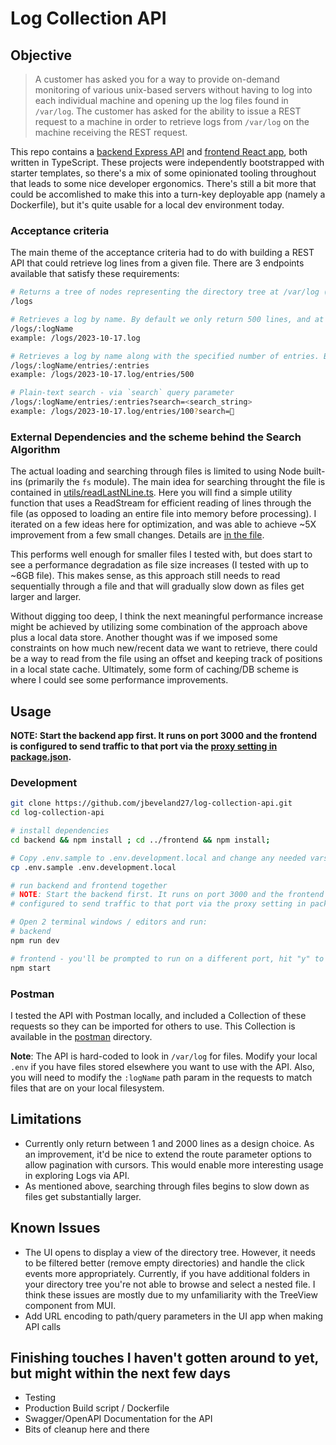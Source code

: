 # Log Collection API

## Objective

> A customer has asked you for a way to provide on-demand monitoring of various unix-based servers without having to log into each individual machine and opening up the log files found in `/var/log`. The customer has asked for the ability to issue a REST request to a machine in order to retrieve logs from `/var/log` on the machine receiving the REST request.

This repo contains a [backend Express API](./backend) and [frontend React app](./frontend), both written in TypeScript. These projects were independently bootstrapped with starter templates, so there's a mix of some opinionated tooling throughout that leads to some nice developer ergonomics. There's still a bit more that could be accomlished to make this into a turn-key deployable app (namely a Dockerfile), but it's quite usable for a local dev environment today.

### Acceptance criteria

The main theme of the acceptance criteria had to do with building a REST API that could retrieve log lines from a given file. There are 3 endpoints available that satisfy these requirements:

```bash
# Returns a tree of nodes representing the directory tree at /var/log (this path is hard-coded in local .env file).
/logs

# Retrieves a log by name. By default we only return 500 lines, and at max 2000.
/logs/:logName
example: /logs/2023-10-17.log

# Retrieves a log by name along with the specified number of entries. By default we only return 500 lines, and at max 2000.
/logs/:logName/entries/:entries
example: /logs/2023-10-17.log/entries/500

# Plain-text search - via `search` query parameter
/logs/:logName/entries/:entries?search=<search_string>
example: /logs/2023-10-17.log/entries/100?search=🚀
```

### External Dependencies and the scheme behind the Search Algorithm

The actual loading and searching through files is limited to using Node built-ins (primarily the `fs` module). The main idea for searching throught the file is contained in [utils/readLastNLine.ts](./backend/src/utils/readLastNLine.ts). Here you will find a simple utility function that uses a ReadStream for efficient reading of lines through the file (as opposed to loading an entire file into memory before processing). I iterated on a few ideas here for optimization, and was able to achieve ~5X improvement from a few small changes. Details are [in the file](./backend/src/utils/readLastNLine.ts#L26-L51).

This performs well enough for smaller files I tested with, but does start to see a performance degradation as file size increases (I tested with up to ~6GB file). This makes sense, as this approach still needs to read sequentially through a file and that will gradually slow down as files get larger and larger.

Without digging too deep, I think the next meaningful performance increase might be achieved by utilizing some combination of the approach above plus a local data store. Another thought was if we imposed some constraints on how much new/recent data we want to retrieve, there could be a way to read from the file using an offset and keeping track of positions in a local state cache. Ultimately, some form of caching/DB scheme is where I could see some performance improvements.

## Usage

**NOTE: Start the backend app first. It runs on port 3000 and the frontend is configured to send traffic to that port via the [proxy setting in package.json](https://github.com/jbeveland27/log-collection-api/blob/main/frontend/package.json#L32).**

### Development

```bash
git clone https://github.com/jbeveland27/log-collection-api.git
cd log-collection-api

# install dependencies
cd backend && npm install ; cd ../frontend && npm install;

# Copy .env.sample to .env.development.local and change any needed vars if desired
cp .env.sample .env.development.local

# run backend and frontend together
# NOTE: Start the backend first. It runs on port 3000 and the frontend is
# configured to send traffic to that port via the proxy setting in package.json

# Open 2 terminal windows / editors and run:
# backend
npm run dev

# frontend - you'll be prompted to run on a different port, hit "y" to accept
npm start
```

### Postman

I tested the API with Postman locally, and included a Collection of these requests so they can be imported for others to use. This Collection is available in the [postman](./postman/) directory.

**Note**: The API is hard-coded to look in `/var/log` for files. Modify your local `.env` if you have files stored elsewhere you want to use with the API. Also, you will need to modify the `:logName` path param in the requests to match files that are on your local filesystem.

## Limitations

* Currently only return between 1 and 2000 lines as a design choice. As an improvement, it'd be nice to extend the route parameter options to allow pagination with cursors. This would enable more interesting usage in exploring Logs via API.
* As mentioned above, searching through files begins to slow down as files get substantially larger.

## Known Issues

* The UI opens to display a view of the directory tree. However, it needs to be filtered better (remove empty directories) and handle the click events more appropriately. Currently, if you have additional folders in your directory tree you're not able to browse and select a nested file. I think these issues are mostly due to my unfamiliarity with the TreeView component from MUI.
* Add URL encoding to path/query parameters in the UI app when making API calls

## Finishing touches I haven't gotten around to yet, but might within the next few days

* Testing
* Production Build script / Dockerfile
* Swagger/OpenAPI Documentation for the API
* Bits of cleanup here and there
